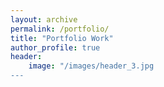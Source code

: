 ```yaml
---
layout: archive
permalink: /portfolio/
title: "Portfolio Work"
author_profile: true
header:
    image: "/images/header_3.jpg
---
```


